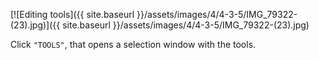 ---
---

[![Editing tools]({{ site.baseurl }}/assets/images/4/4-3-5/IMG_79322-(23).jpg)]({{
site.baseurl }}/assets/images/4/4-3-5/IMG_79322-(23).jpg)

Click `"TOOLS"`, that opens a selection window with the tools.
